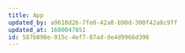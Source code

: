 ```yaml
---
title: App
updated_by: a9618d26-7fe0-42a8-b90d-300f42a8c9ff
updated_at: 1600047851
id: 587b090e-915c-4ef7-87ad-de4d9966d396
---
```

